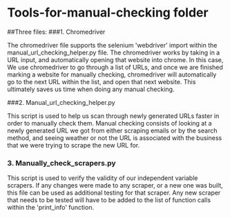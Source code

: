 # Tools-for-manual-checking folder

##Three files:
###1. Chromedriver

The chromedriver file supports the selenium 'webdriver' import within the manual_url_checking_helper.py file.
The chromedriver works by taking in a URL input, and automatically opening that website into chrome. In this case,
We use chromedriver to go through a list of URLs, and once we are finished marking a website for manually checking,
chromedriver will automatically go to the next URL within the list, and open that next website. This ultimately
saves us time when doing any manual checking.

###2. Manual_url_checking_helper.py

This script is used to help us scan through newly generated URLs faster in order to manually check them.
Manual checking consists of looking at a newly generated URL we got from either scraping emails or by the search method,
and seeing weather or not the URL is associated with the business that we were trying to scrape the new URL for.

### 3. Manually_check_scrapers.py

This script is used to verify the validity of our independent variable scrapers. If any changes were made to any
scraper, or a new one was built, this file can be used as additional testing for that scraper. Any new scraper that
needs to be tested will have to be added to the list of function calls within the 'print_info' function.